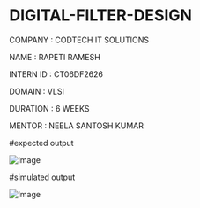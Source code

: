 # DIGITAL-FILTER-DESIGN
COMPANY : CODTECH IT SOLUTIONS

NAME : RAPETI RAMESH

INTERN ID : CT06DF2626

DOMAIN : VLSI

DURATION : 6 WEEKS

MENTOR : NEELA SANTOSH KUMAR


#expected output

![Image](https://github.com/user-attachments/assets/92ecb1e3-2b13-4d12-8c6c-a8ca4ff8fdc4)


#simulated output


![Image](https://github.com/user-attachments/assets/66b6ed3d-e1d2-49a0-ba70-e827f4ef2704)
